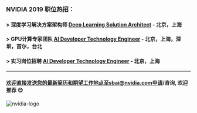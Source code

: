 
### NVIDIA 2019 职位热招：


#### > 深度学习解决方案架构师 [Deep Learning Solution Architect](/Deep-Learning-Solution-Architect.md) - 北京，上海

#### > GPU计算专家团队 [AI Developer Technology Engineer](/AI_Developer_Technology_Engineer.md) - 北京，上海，深圳，首尔，台北

#### > 实习岗位招聘 [AI Developer Technology Engineer](/Intern/Intern_AI-Developer-Technology-Engineer.md) - 北京，上海

----
#### 欢迎直接发送您的最新简历和期望工作地点至sbai@nvidia.com申请/咨询, 欢迎推荐 :blush:


![nvidia-logo](https://upload.wikimedia.org/wikipedia/en/thumb/6/6d/Nvidia_image_logo.svg/1200px-Nvidia_image_logo.svg.png)
